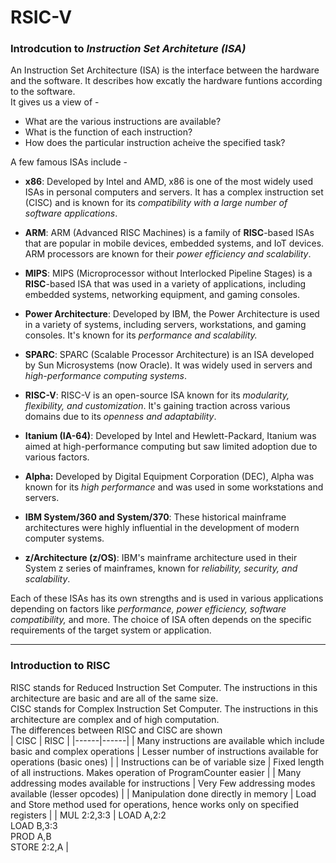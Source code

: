 # RSIC-V

### Introdcution to ***Instruction Set Architeture (ISA)***
An Instruction Set Architecture (ISA) is the interface between the hardware and the software. It describes how excatly the hardware funtions according to the software.  
It gives us a view of -   
- What are the various instructions are available?
- What is the function of each instruction?
- How does the particular instruction acheive the specified task?

A few famous ISAs include - 
- **x86**: Developed by Intel and AMD, x86 is one of the most widely used ISAs in personal computers and servers. It has a complex instruction set (CISC) and is known for its *compatibility with a large number of software applications*.

- **ARM**: ARM (Advanced RISC Machines) is a family of **RISC**-based ISAs that are popular in mobile devices, embedded systems, and IoT devices. ARM processors are known for their *power efficiency and scalability*.

- **MIPS**: MIPS (Microprocessor without Interlocked Pipeline Stages) is a **RISC**-based ISA that was used in a variety of applications, including embedded systems, networking equipment, and gaming consoles.

- **Power Architecture**: Developed by IBM, the Power Architecture is used in a variety of systems, including servers, workstations, and gaming consoles. It's known for its *performance and scalability.*

- **SPARC**: SPARC (Scalable Processor Architecture) is an ISA developed by Sun Microsystems (now Oracle). It was widely used in servers and *high-performance computing systems*.

- **RISC-V**: RISC-V is an open-source ISA known for its *modularity, flexibility, and customization*. It's gaining traction across various domains due to its *openness and adaptability*.

- **Itanium (IA-64)**: Developed by Intel and Hewlett-Packard, Itanium was aimed at high-performance computing but saw limited adoption due to various factors.

- **Alpha:** Developed by Digital Equipment Corporation (DEC), Alpha was known for its *high performance* and was used in some workstations and servers.

- **IBM System/360 and System/370**: These historical mainframe architectures were highly influential in the development of modern computer systems.

- **z/Architecture (z/OS)**: IBM's mainframe architecture used in their System z series of mainframes, known for *reliability, security, and scalability*.

Each of these ISAs has its own strengths and is used in various applications depending on factors like *performance, power efficiency, software compatibility,* and more. The choice of ISA often depends on the specific requirements of the target system or application.

---------
### Introduction to RISC 
RISC stands for Reduced Instruction Set Computer. The instructions in this architecture are basic and are all of the same size.   
CISC stands for Complex Instruction Set Computer. The instructions in this architecture are complex and of high computation.  
The differences between RISC and CISC are shown  
| CISC | RISC | 
|------|------|
| Many instructions are available which include basic and complex operations | Lesser number of instructions available for operations (basic ones) | 
| Instructions can be of variable size | Fixed length of all instructions. Makes operation of ProgramCounter easier |
| Many addressing modes available for instructions | Very Few addressing modes available (lesser opcodes) |
| Manipulation done directly in memory | Load and Store method used for operations, hence works only on specified registers |
| MUL 2:2,3:3 | LOAD A,2:2 <br /> LOAD B,3:3 <br /> PROD A,B <br /> STORE 2:2,A |  


